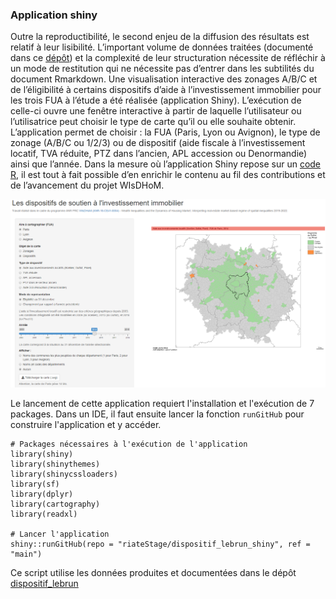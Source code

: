 ### Application shiny

Outre la reproductibilité, le second enjeu de la diffusion des résultats est relatif à leur lisibilité. L’important volume de données traitées (documenté dans ce [dépôt](https://github.com/riateStage/dispositif_lebrun)) et la complexité de leur structuration nécessite de réfléchir à un mode de restitution qui ne nécessite pas d’entrer dans les subtilités du document Rmarkdown. Une visualisation interactive des zonages A/B/C et de l’éligibilité à certains dispositifs d’aide à l’investissement immobilier pour les trois FUA à l’étude a été réalisée (application Shiny). L’exécution de celle-ci ouvre une fenêtre interactive à partir de laquelle l’utilisateur ou l’utilisatrice peut choisir le type de carte qu’il ou elle souhaite obtenir. L’application permet de choisir : la FUA (Paris, Lyon ou Avignon), le type de zonage (A/B/C ou 1/2/3) ou de dispositif (aide fiscale à l’investissement locatif, TVA réduite, PTZ dans l’ancien, APL accession ou Denormandie) ainsi que l’année. Dans la mesure où l’application Shiny repose sur un [code R](https://github.com/riateStage/dispositif_lebrun_shiny/blob/main/app.R), il est tout à fait possible d’en enrichir le contenu au fil des contributions et de l’avancement du projet WIsDHoM.

![](fig.PNG)

Le lancement de cette application requiert l'installation et l'exécution de 7 packages. Dans un IDE, il faut ensuite lancer la fonction `runGitHub` pour construire l'application et y accéder. 

```
# Packages nécessaires à l'exécution de l'application
library(shiny)
library(shinythemes)
library(shinycssloaders)
library(sf)
library(dplyr)
library(cartography)
library(readxl)

# Lancer l'application
shiny::runGitHub(repo = "riateStage/dispositif_lebrun_shiny", ref = "main")
```

Ce script utilise les données produites et documentées dans le dépôt [dispositif_lebrun](https://github.com/riateStage/dispositif_lebrun)